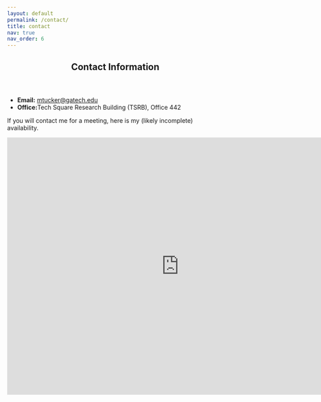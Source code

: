 ```yaml
---
layout: default
permalink: /contact/
title: contact
nav: true
nav_order: 6
---
```


<html>
    <div class="post">
        <header class="post-header">
        <h2 class="post-title">Contact Information</h2>
        </header>
        <ul>
            <li><strong>Email:</strong> <a href="mailto:mtucker@gatech.edu">mtucker@gatech.edu</a></li>    
            <li><strong>Office:</strong>Tech Square Research Building (TSRB), Office 442</li>
        </ul>
        <p>If you will contact me for a meeting, here is my (likely incomplete) availability.</p>
    </div>
    <iframe src="https://calendar.google.com/calendar/embed?src=aecc59b3ba4d17f5cef732ce890ea9ebf11c0fda950fa03d09d7326c62f8c728%40group.calendar.google.com&ctz=America%2FNew_York" style="border: 0" width="800" height="600" frameborder="0" scrolling="no"></iframe>
</html>

